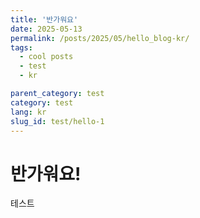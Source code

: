 ```yaml
---
title: '반가워요'
date: 2025-05-13
permalink: /posts/2025/05/hello_blog-kr/
tags:
  - cool posts
  - test
  - kr

parent_category: test
category: test
lang: kr
slug_id: test/hello-1
---
```


반가워요!
======



테스트